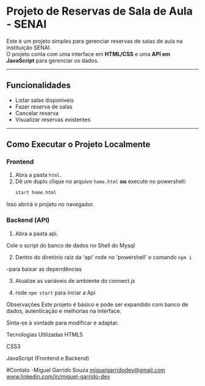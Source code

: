 # Projeto de Reservas de Sala de Aula - SENAI

Este é um projeto simples para gerenciar reservas de salas de aula na instituição SENAI.  
O projeto conta com uma interface em **HTML/CSS** e uma **API em JavaScript** para gerenciar os dados.

---

## Funcionalidades

- Listar salas disponíveis
- Fazer reserva de salas
- Cancelar reserva
- Visualizar reservas existentes

---

## Como Executar o Projeto Localmente

### Frontend

1. Abra a pasta `html`.
2. Dê um duplo clique no arquivo `home.html` **ou** execute no powershell:
   ```bash
   start home.html
Isso abrirá o projeto no navegador.

### Backend (API)
1. Abra a pasta api.

Cole o script do banco de dados no Shell do Mysql

2. Dentro do diretório raiz da 'api'
rode no 'powershell' o comando `npm i`

-para baixar as dependências

3. Atualize as variáveis de ambiente do connect.js

4. rode `npm start` para inciar a Api

Observações
Este projeto é básico e pode ser expandido com banco de dados, autenticação e melhorias na interface.

Sinta-se à vontade para modificar e adaptar.

Tecnologias Utilizadas
HTML5

CSS3

JavaScript (Frontend e Backend)

#Contato
-Miguel Garrido Souza
miguelgarridodev@gmail.com
www.linkedin.com/in/miguel-garrido-dev

